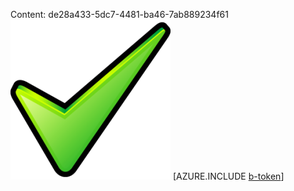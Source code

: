 Content: de28a433-5dc7-4481-ba46-7ab889234f61![image](bffd855a-6bf6-405d-ad6c-0cda5331203b.png)
[AZURE.INCLUDE [b-token](a5c1a1aa-967b-482e-9263-bb723494a4f1.md)]
